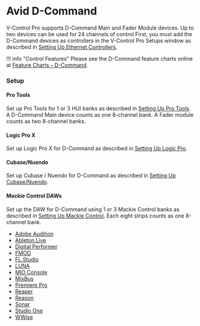 # Avid D-Command

V-Control Pro supports D-Command Main and Fader Module devices. Up to two devices can be used for 24 channels of control First, you must add the D-Command devices as controllers in the V-Control Pro Setups window as described in [Setting Up Ethernet Controllers](./ethernet-controllers.md).

!!! info "Control Features"
    Please see the D-Command feature charts online at [Feature Charts – D-Command](https://neyrinck.com/help-category/v-control-pro-help/).


### Setup

#### Pro Tools
Set up Pro Tools for 1 or 3 HUI banks as described in [Setting Up Pro Tools](./pro-tools.md). A D-Command Main device counts as one 8-channel bank. A Fader module counts as two 8-channel banks.

#### Logic Pro X
Set up Logic Pro X for D-Command as described in [Setting Up Logic Pro](./logic-pro.md).

#### Cubase/Nuendo
Set up Cubase / Nuendo for D-Command as described in [Setting Up Cubase/Nuendo](./cubase-nuendo.md).

#### Mackie Control DAWs

Set up the DAW for D-Command using 1 or 3 Mackie Control banks as described in [Setting Up Mackie Control](./mackie-control.md). Each eight strips counts as one 8-channel bank.

* [Adobe Audition](./adobe-audition.md)
* [Ableton Live](./ableton-live.md)
* [Digital Performer](./digital-performer.md)
* [FMOD](./fmod-studio.md)
* [FL Studio](./fl-studio.md)
* [LUNA](./luna.md)
* [MIO Console](./mio-console.md)
* [MixBus](./mixbus.md)
* [Premiere Pro](./premiere-pro.md)
* [Reaper](./reaper.md)
* [Reason](./reason.md)
* [Sonar](./sonar.md)
* [Studio One](./studio-one.md)
* [WWise](./wwise.md)